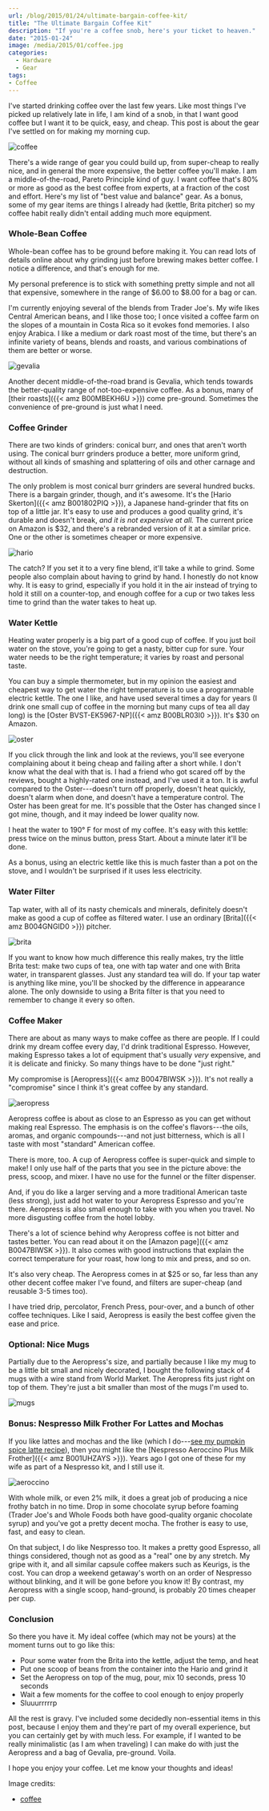 ```yaml
---
url: /blog/2015/01/24/ultimate-bargain-coffee-kit/
title: "The Ultimate Bargain Coffee Kit"
description: "If you're a coffee snob, here's your ticket to heaven."
date: "2015-01-24"
image: /media/2015/01/coffee.jpg
categories:
  - Hardware
  - Gear
tags:
- Coffee
---
```


I've started drinking coffee over the last few years. Like most things I've
picked up relatively late in life, I am kind of a snob, in that I want good
coffee but I want it to be quick, easy, and cheap. This post is about the gear
I've settled on for making my morning cup.

![coffee](/media/2015/01/coffee.jpg)

<!--more-->

There's a wide range of gear you could build up, from super-cheap to really
nice, and in general the more expensive, the better coffee you'll make. I am a
middle-of-the-road, Pareto Principle kind of guy. I want coffee that's 80% or
more as good as the best coffee from experts, at a fraction of the cost and
effort. Here's my list of "best value and balance" gear. As a bonus, some of my
gear items are things I already had (kettle, Brita pitcher) so
my coffee habit really didn't entail adding much more equipment.

### Whole-Bean Coffee

Whole-bean coffee has to be ground before making it. You can read lots of
details online about why grinding just before brewing makes better coffee. I
notice a difference, and that's enough for me.

My personal preference is to stick with something pretty simple and not all that
expensive, somewhere in the range of $6.00 to $8.00 for a bag or can.

I'm currently enjoying several of the blends from Trader Joe's. My wife likes
Central American beans, and I like those too; I once visited a coffee farm on
the slopes of a mountain in Costa Rica so it evokes fond memories. I also enjoy
Arabica. I like a medium or dark roast most of the time, but there's an infinite
variety of beans, blends and roasts, and various combinations of them are better
or worse.

![gevalia](/media/2015/01/gevalia.jpg)

Another decent middle-of-the-road brand is Gevalia, which tends towards the
better-quality range of not-too-expensive coffee. As a bonus, many of [their
roasts]({{< amz B00MBEKH6U >}})
come pre-ground. Sometimes the convenience of pre-ground is just what I need.

### Coffee Grinder

There are two kinds of grinders: conical burr, and ones that aren't worth using.
The conical burr grinders produce a better, more uniform grind, without all
kinds of smashing and splattering of oils and other carnage and destruction.

The only problem is most conical burr grinders are several hundred bucks. There
is a bargain grinder, though, and it's awesome. It's the [Hario
Skerton]({{< amz B001802PIQ >}}), a Japanese hand-grinder
that fits on top of a little jar. It's easy to use and produces a good quality
grind, it's durable and doesn't break, *and it is not expensive at all.* The current price on Amazon is $32, and
there's a rebranded version of it at a similar price. One or the other is
sometimes cheaper or more expensive.

![hario](/media/2015/01/hario.jpg)

The catch? If you set it to a very fine blend, it'll take a while to grind.
Some people also complain about having to grind by hand. I honestly do not know
why. It is easy to grind, especially if you hold it in the air instead of trying
to hold it still on a counter-top, and enough coffee for a cup or two takes less
time to grind than the water takes to heat up.

### Water Kettle

Heating water properly is a big part of a good cup of coffee. If you just boil
water on the stove, you're going to get a nasty, bitter cup for sure. Your water
needs to be the right temperature; it varies by roast and personal taste.

You can buy a simple thermometer, but in my opinion the easiest and cheapest way
to get water the right temperature is to use a programmable electric kettle. The
one I like, and have used several times a day for years (I drink one small cup
of coffee in the morning but many cups of tea all day long) is the [Oster
BVST-EK5967-NP]({{< amz B00BLR03I0 >}}).
It's $30 on Amazon.

![oster](/media/2015/01/oster.jpg)

If you click through the link and look at the reviews, you'll see everyone
complaining about it being cheap and failing after a short while. I don't know
what the deal with that is. I had a friend who got scared off by the reviews,
bought a highly-rated one instead, and I've used it a ton. It is awful compared
to the Oster---doesn't turn off properly, doesn't heat quickly, doesn't alarm
when done, and doesn't have a temperature control. The Oster has been great
for me. It's possible that the Oster has changed since I got mine, though, and
it may indeed be lower quality now.

I heat the water to 190&deg; F for most of my coffee. It's easy with this
kettle: press twice on the minus button, press Start. About a minute later it'll
be done.

As a bonus, using an electric kettle like this is much faster than a pot on the
stove, and I wouldn't be surprised if it uses less electricity.

### Water Filter

Tap water, with all of its nasty chemicals and minerals, definitely doesn't make as good a
cup of coffee as filtered water. I use an ordinary
[Brita]({{< amz B004GNGID0 >}})
pitcher.

![brita](/media/2015/01/brita.jpg)

If you want to know how much difference this really makes, try the little Brita
test: make two cups of tea, one with tap water and one with Brita water, in
transparent glasses. Just any standard tea will do. If your tap water is
anything like mine, you'll be shocked by the difference in appearance alone. The
only downside to using a Brita filter is that you need to remember to change it
every so often.

### Coffee Maker

There are about as many ways to make coffee as there are people. If I could
drink my dream coffee every day, I'd drink traditional Espresso. However, making
Espresso takes a lot of equipment that's usually *very* expensive, and it is
delicate and finicky. So many things have to be done "just right."

My compromise is
[Aeropress]({{< amz B0047BIWSK >}}). It's
not really a "compromise" since I think it's great coffee by any standard.

![aeropress](/media/2015/01/aeropress.jpg)

Aeropress coffee is about as close to an Espresso as
you can get without making real Espresso. The emphasis is on the coffee's
flavors---the oils, aromas, and organic compounds---and not just bitterness,
which is all I taste with most "standard" American coffee.

There is more, too. A cup of Aeropress coffee is super-quick and simple to make!
I only use half of the parts that you see in the picture above: the press,
scoop, and mixer. I have no use for the funnel or the filter dispenser.

And, if you do like a larger serving and a more traditional American taste (less
strong), just add hot water to your Aeropress Espresso and you're there.
Aeropress is also small enough to take with you when you travel. No more
disgusting coffee from the hotel lobby.

There's a lot of science behind why Aeropress coffee is not bitter and tastes
better. You can read about it on the 
[Amazon page]({{< amz B0047BIWSK >}}).
It also comes with good instructions that explain the correct temperature for
your roast, how long to mix and press, and so on.

It's also very cheap. The Aeropress comes in at $25 or so, far less than any
other decent coffee maker I've found, and filters are super-cheap (and reusable
3-5 times too).

I have tried drip, percolator, French Press, pour-over, and a bunch of other
coffee techniques. Like I said, Aeropress is easily the best coffee given the
ease and price.

### Optional: Nice Mugs

Partially due to the Aeropress's size, and partially because I like my mug to be
a little bit small and nicely decorated, I bought the following stack of 4 mugs
with a wire stand
from World Market. The Aeropress fits just right on top of them. They're just a
bit smaller than most of the mugs I'm used to.

![mugs](/media/2015/01/mugs.jpg)


### Bonus: Nespresso Milk Frother For Lattes and Mochas

If you like lattes and mochas and the like (which I do---[see my pumpkin spice latte
recipe](https://vividcortex.com/blog/2014/11/05/make-your-own-pumpkin-spice-latte/)), then you might like the
[Nespresso Aeroccino Plus Milk Frother]({{< amz B001UHZAYS >}}).
Years ago I got one of these for my wife as part of a Nespresso kit, and I still use it.

![aeroccino](/media/2015/01/aeroccino.jpg)

With whole milk, or even 2% milk, it does a great job of producing a nice frothy
batch in no time. Drop in some chocolate syrup before foaming (Trader Joe's and Whole Foods
both have good-quality organic chocolate syrup) and you've got a pretty decent
mocha. The frother is easy to use, fast, and easy to clean.

On that subject, I do like Nespresso too. It makes a pretty good Espresso, all
things considered, though not as good as a "real" one by any stretch. My gripe
with it, and all similar capsule coffee makers such as Keurigs, is the cost. You
can drop a weekend getaway's worth on an order of Nespresso without blinking,
and it will be gone before you know it! By contrast, my Aeropress with a single
scoop, hand-ground, is probably 20 times cheaper per cup.

### Conclusion

So there you have it. My ideal coffee (which may not be yours) at the moment
turns out to go like this:

* Pour some water from the Brita into the kettle, adjust the temp, and heat
* Put one scoop of beans from the container into the Hario and grind it
* Set the Aeropress on top of the mug, pour, mix 10 seconds, press 10 seconds
* Wait a few moments for the coffee to cool enough to enjoy properly
* Sluuurrrrrp

All the rest is gravy. I've included some decidedly non-essential items in this
post, because I enjoy them and they're part of my overall experience, but you
can certainly get by with much less. For example, if I wanted to be really
minimalistic (as I am when traveling) I can make do with just the Aeropress and
a bag of Gevalia, pre-ground. Voila.

I hope you enjoy your coffee. Let me know your thoughts and ideas!

Image credits:

  * [coffee](https://www.flickr.com/photos/zachinglis/5507648594/)


